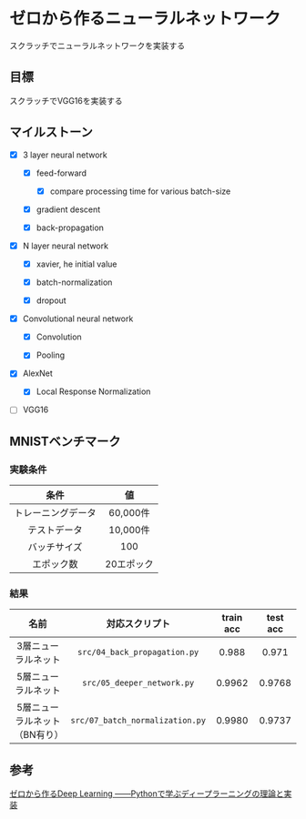 # ゼロから作るニューラルネットワーク

スクラッチでニューラルネットワークを実装する

## 目標

スクラッチでVGG16を実装する

## マイルストーン

- [x] 3 layer neural network

  - [x] feed-forward

    - [x] compare processing time for various batch-size
  
  - [x] gradient descent
  
  - [x] back-propagation

- [x] N layer neural network
  
  - [x] xavier, he initial value

  - [x] batch-normalization

  - [x] dropout

- [x] Convolutional neural network

  - [x] Convolution

  - [x] Pooling

- [x] AlexNet

  - [x] Local Response Normalization

- [ ] VGG16


## MNISTベンチマーク

### 実験条件

|条件|値|
:-:|:-:
トレーニングデータ|60,000件
テストデータ|10,000件
バッチサイズ|100
エポック数|20エポック

### 結果

|名前|対応スクリプト|train acc|test acc|
|:--:|:--:|:--:|:--:|
|3層ニューラルネット|`src/04_back_propagation.py`|0.988|0.971|
|5層ニューラルネット|`src/05_deeper_network.py`|0.9962|0.9768|
|5層ニューラルネット<br>（BN有り）|`src/07_batch_normalization.py`|0.9980|0.9737|


## 参考

[ゼロから作るDeep Learning ――Pythonで学ぶディープラーニングの理論と実装](https://www.oreilly.co.jp/books/9784873117584/)
